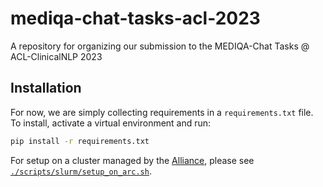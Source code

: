 # mediqa-chat-tasks-acl-2023

A repository for organizing our submission to the MEDIQA-Chat Tasks @ ACL-ClinicalNLP 2023

## Installation

For now, we are simply collecting requirements in a `requirements.txt` file. To install, activate a virtual environment and run:

```bash
pip install -r requirements.txt
```

For setup on a cluster managed by the [Alliance](https://alliancecan.ca/en/services/advanced-research-computing), please see [`./scripts/slurm/setup_on_arc.sh`](./scripts/setup_on_arc.sh).